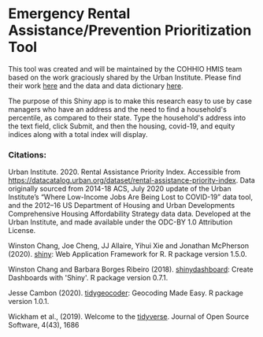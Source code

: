 # Emergency Rental Assistance/Prevention Prioritization Tool

This tool was created and will be maintained by the COHHIO HMIS team based on the work graciously shared by the Urban Institute. Please find their work [here](https://www.urban.org/features/where-prioritize-emergency-rental-assistance-keep-renters-their-homes) and the data and data dictionary [here](https://datacatalog.urban.org/dataset/rental-assistance-priority-index).

The purpose of this Shiny app is to make this research easy to use by case managers who have an address and the need to find a household's percentile, as compared to their state. Type the household's address into the text field, click Submit, and then the housing, covid-19, and equity indices along with a total index will display.

### Citations:

Urban Institute. 2020. Rental Assistance Priority Index. Accessible from https://datacatalog.urban.org/dataset/rental-assistance-priority-index. Data originally sourced from 2014-18 ACS, July 2020 update of the Urban Institute’s “Where Low-Income Jobs Are Being Lost to COVID-19” data tool, and the 2012–16 US Department of Housing and Urban Developments Comprehensive Housing Affordability Strategy data data. Developed at the Urban Institute, and made available under the ODC-BY 1.0 Attribution License.

Winston Chang, Joe Cheng, JJ Allaire, Yihui Xie and Jonathan McPherson (2020). [shiny](https://CRAN.R-project.org/package=shiny): Web Application Framework for R. R package version 1.5.0. 

Winston Chang and Barbara Borges Ribeiro (2018). [shinydashboard](https://CRAN.R-project.org/package=shinydashboard): Create Dashboards with 'Shiny'. R package version 0.7.1. 

Jesse Cambon (2020). [tidygeocoder](https://CRAN.R-project.org/package=tidygeocoder): Geocoding Made Easy. R package version 1.0.1.

Wickham et al., (2019). Welcome to the [tidyverse](https://doi.org/10.21105/joss.01686). Journal of Open Source Software, 4(43), 1686

